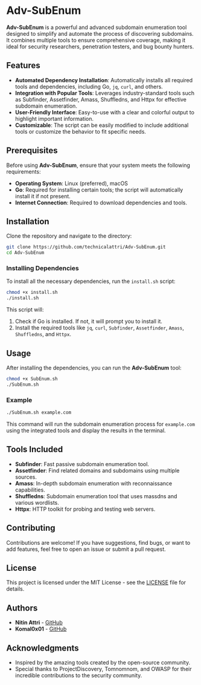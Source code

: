 # Adv-SubEnum

**Adv-SubEnum** is a powerful and advanced subdomain enumeration tool designed to simplify and automate the process of discovering subdomains. It combines multiple tools to ensure comprehensive coverage, making it ideal for security researchers, penetration testers, and bug bounty hunters.

## Features

- **Automated Dependency Installation**: Automatically installs all required tools and dependencies, including Go, `jq`, `curl`, and others.
- **Integration with Popular Tools**: Leverages industry-standard tools such as Subfinder, Assetfinder, Amass, Shuffledns, and Httpx for effective subdomain enumeration.
- **User-Friendly Interface**: Easy-to-use with a clear and colorful output to highlight important information.
- **Customizable**: The script can be easily modified to include additional tools or customize the behavior to fit specific needs.

## Prerequisites

Before using **Adv-SubEnum**, ensure that your system meets the following requirements:

- **Operating System**: Linux (preferred), macOS
- **Go**: Required for installing certain tools; the script will automatically install it if not present.
- **Internet Connection**: Required to download dependencies and tools.

## Installation

Clone the repository and navigate to the directory:

```bash
git clone https://github.com/technicalattri/Adv-SubEnum.git
cd Adv-SubEnum
```

### Installing Dependencies

To install all the necessary dependencies, run the `install.sh` script:

```bash
chmod +x install.sh
./install.sh
```

This script will:

1. Check if Go is installed. If not, it will prompt you to install it.
2. Install the required tools like `jq`, `curl`, `Subfinder`, `Assetfinder`, `Amass`, `Shuffledns`, and `Httpx`.

## Usage

After installing the dependencies, you can run the **Adv-SubEnum** tool:

```bash
chmod +x SubEnum.sh
./SubEnum.sh
```

### Example

```bash
./SubEnum.sh example.com
```

This command will run the subdomain enumeration process for `example.com` using the integrated tools and display the results in the terminal.

## Tools Included

- **Subfinder**: Fast passive subdomain enumeration tool.
- **Assetfinder**: Find related domains and subdomains using multiple sources.
- **Amass**: In-depth subdomain enumeration with reconnaissance capabilities.
- **Shuffledns**: Subdomain enumeration tool that uses massdns and various wordlists.
- **Httpx**: HTTP toolkit for probing and testing web servers.

## Contributing

Contributions are welcome! If you have suggestions, find bugs, or want to add features, feel free to open an issue or submit a pull request.

## License

This project is licensed under the MIT License - see the [LICENSE](LICENSE) file for details.

## Authors

- **Nitin Attri** - [GitHub](https://github.com/technicalattri)
- **Komal0x01** - [GitHub](https://github.com/Komal0x01)

## Acknowledgments

- Inspired by the amazing tools created by the open-source community.
- Special thanks to ProjectDiscovery, Tomnomnom, and OWASP for their incredible contributions to the security community.

